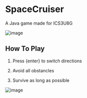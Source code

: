 # SpaceCruiser
A Java game made for ICS3U8G

![image](https://user-images.githubusercontent.com/62809012/127232145-e2af55d9-8858-4695-bc5b-8565dbffd3eb.png)

## How To Play

1. Press {enter} to switch directions

2. Avoid all obstancles

3. Survive as long as possible

![image](https://user-images.githubusercontent.com/62809012/127244256-0aa74b12-ff70-4f44-8d05-48f433209f98.png)
